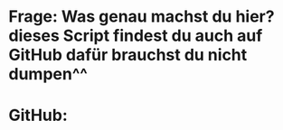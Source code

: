 # Frage: Was genau machst du hier? dieses Script findest du auch auf GitHub dafür brauchst du nicht dumpen^^

# GitHub: 